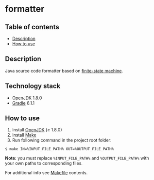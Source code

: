 # formatter

## Table of contents

* [Description](#description)
* [How to use](#how-to-use)

## Description

Java source code formatter based on [finite-state machine](https://en.wikipedia.org/wiki/Finite-state_machine).

## Technology stack

* [OpenJDK](https://openjdk.java.net) 1.8.0
* [Gradle](https://gradle.org) 6.1.1

## How to use

1) Install [OpenJDK](https://openjdk.java.net) (≥ 1.8.0)
2) Install [Make](https://www.gnu.org/software/make)
3) Run following command in the project root folder:

```console
$ make IN=%INPUT_FILE_PATH% OUT=%OUTPUT_FILE_PATH%
```

**Note:** you must replace `%INPUT_FILE_PATH%` and `%OUTPUT_FILE_PATH%` with your own paths to corresponding files.

For additional info see [Makefile](./Makefile) contents.

